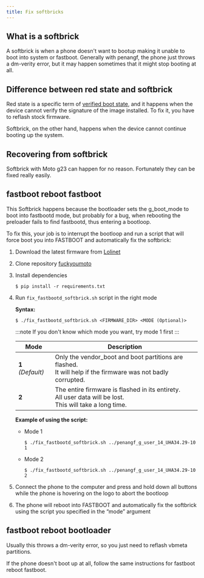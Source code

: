 ```yaml
---
title: Fix softbricks
---
```


## What is a softbrick

A softbrick is when a phone doesn't want to bootup making it unable to boot into system or fastboot. Generally with penangf, the phone just throws a dm-verity error, but it may happen sometimes that it might stop booting at all.

## Difference between red state and softbrick

Red state is a specific term of [verified boot state](https://source.android.com/docs/security/features/verifiedboot/boot-flow#dm-verity-corruption), and it happens when the device cannot verify the signature of the image installed. To fix it, you have to reflash stock firmware. 

Softbrick, on the other hand, happens when the device cannot continue booting up the system.

## Recovering from softbrick

Softbrick with Moto g23 can happen for no reason.
Fortunately they can be fixed really easily.

## fastboot reboot fastboot

This Softbrick happens because the bootloader sets the g_boot_mode to boot into fastbootd mode, but probably for a bug, when rebooting the preloader fails to find fastbootd, thus entering a bootloop.

To fix this, your job is to interrupt the bootloop and run a script that will force boot you into FASTBOOT and automatically fix the softbrick:
1. Download the latest firmware from [Lolinet](https://mirrors.lolinet.com/firmware/lenomola/2023/penangf/official/)
2. Clone repository [fuckyoumoto](https://github.com/moto-penangf/fuckyoumoto)
3. Install dependencies
   ```shell
   $ pip install -r requirements.txt
   ```
4. Run ```fix_fastbootd_softbrick.sh``` script in the right mode

    **Syntax:**
    ```shell
    $ ./fix_fastbootd_softbrick.sh <FIRMWARE_DIR> <MODE (Optional)>
    ```

    :::note
    If you don't know which mode you want, try mode 1 first
    :::

    | Mode              | Description                                                                                                       |
    |-------------------|-------------------------------------------------------------------------------------------------------------------|
    | **1** _(Default)_ | Only the vendor_boot and boot partitions are flashed. <br/>It will help if the firmware was not badly corrupted.  |                                                                                                         |
    | **2**             | The entire firmware is flashed in its entirety. <br/>All user data will be lost. <br/>This will take a long time. |

    **Example of using the script:**
    - Mode 1
        ```shell
        $ ./fix_fastbootd_softbrick.sh ../penangf_g_user_14_UHA34.29-10 1
        ```
    - Mode 2
        ```shell
        $ ./fix_fastbootd_softbrick.sh ../penangf_g_user_14_UHA34.29-10 2
        ```
5. Connect the phone to the computer and press and hold down all buttons while the phone is hovering on the logo to abort the bootloop
6. The phone will reboot into FASTBOOT and automatically fix the softbrick using the script you specified in the “mode” argument

## fastboot reboot bootloader

Usually this throws a dm-verity error, so you just need to reflash vbmeta partitions. 

If the phone doesn't boot up at all, follow the same instructions for fastboot reboot fastboot.
